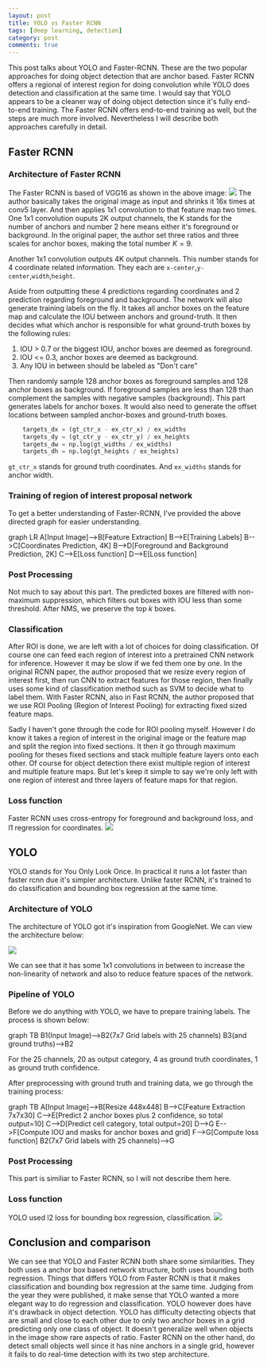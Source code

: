 ```yaml
---
layout: post
title: YOLO vs Faster RCNN
tags: [deep learning, detection]
category: post
comments: true
---
```

This post talks about YOLO and Faster-RCNN. These are the two popular approaches for doing object detection that are anchor based. Faster RCNN offers a regional of interest region for doing convolution while YOLO does detection and classification at the same time. I would say that YOLO appears to be a cleaner way of doing object detection since it's fully end-to-end training. The Faster RCNN offers end-to-end training as well, but the steps are much more involved. Nevertheless I will describe both approaches carefully in detail.

## Faster RCNN

### Architecture of Faster RCNN
The Faster RCNN is based of VGG16 as shown in the above image:
![](http://om1hdizoc.bkt.clouddn.com/18-8-13/84689386.jpg)
The author basically takes the original image as input and shrinks it 16x times at conv5 layer. And then applies 1x1 convolution to that feature map two times. One 1x1 convolution ouputs 2K output channels, the K stands for the number of anchors and number 2 here means either it's foreground or background. In the original paper, the author set three ratios and three scales for anchor boxes, making the total number $K=9$.

Another 1x1 convolution outputs 4K output channels. This number stands for 4 coordinate related information. They each are `x-center`,`y-center`,`width`,`height`.

Aside from outputting these 4 predictions regarding coordinates and 2 prediction regarding foreground and background. The network will also generate training labels on the fly. It takes all anchor boxes on the feature map and calculate the IOU between anchors and ground-truth. It then decides what which anchor is responsible for what ground-truth boxes by the following rules:

1. IOU > 0.7 or the biggest IOU, anchor boxes are deemed as foreground.
2. IOU <= 0.3, anchor boxes are deemed as background.
3. Any IOU in between should be labeled as "Don't care"

Then randomly sample 128 anchor boxes as foreground samples and 128 anchor boxes as background. If foreground samples are less than 128 than complement the samples with negative samples (background). This part generates labels for anchor boxes. It would also need to generate the offset locations between sampled anchor-boxes and ground-truth boxes.

```python
    targets_dx = (gt_ctr_x - ex_ctr_x) / ex_widths
    targets_dy = (gt_ctr_y - ex_ctr_y) / ex_heights
    targets_dw = np.log(gt_widths / ex_widths)
    targets_dh = np.log(gt_heights / ex_heights)
```

`gt_ctr_x` stands for ground truth coordinates. And `ex_widths` stands for anchor width.

### Training of region of interest proposal network
To get a better understanding of Faster-RCNN, I've provided the above directed graph for easier understanding.
<div class="mermaid">
graph LR
    A[Input Image]-->B[Feature Extraction]
    B-->E[Training Labels]
    B-->C[Coordinates Prediction, 4K]
    B-->D[Foreground and Background Prediction, 2K]
    C-->E[Loss function]
    D-->E[Loss function]
</div>

### Post Processing
Not much to say about this part. The predicted boxes are filtered with non-maximum suppression, which filters out boxes with IOU less than some threshold. After NMS, we preserve the top $k$ boxes.

### Classification
After ROI is done, we are left with a lot of choices for doing classification. Of course one can feed each region of interest into a pretrained CNN network for inference. However it may be slow if we fed them one by one. In the original RCNN paper, the author proposed that we resize every region of interest first, then run CNN to extract features for those region, then finally uses some kind of classification method such as SVM to decide what to label them. With Faster RCNN, also in Fast RCNN, the author proposed that we use ROI Pooling (Region of Interest Pooling) for extracting fixed sized feature maps.

Sadly I haven't gone through the code for ROI pooling myself. However I do know it takes a region of interest in the original image or the feature map and split the region into fixed sections. It then it go through maximum pooling for theses fixed sections and stack multiple feature layers onto each other. Of course for object detection there exist multiple region of interest and multiple feature maps. But let's keep it simple to say we're only left with one region of interest and three layers of feature maps for that region.

### Loss function
Faster RCNN uses cross-entropy for foreground and background loss, and l1 regression for coordinates.
![](http://om1hdizoc.bkt.clouddn.com/18-8-14/41961686.jpg)

## YOLO
YOLO stands for You Only Look Once. In practical it runs a lot faster than faster rcnn due it's simpler architecture. Unlike faster RCNN, it's trained to do classification and bounding box regression at the same time.

### Architecture of YOLO
The architecture of YOLO got it's inspiration from GoogleNet. We can view the architecture below:

![](http://om1hdizoc.bkt.clouddn.com/18-8-14/52468198.jpg)

We can see that it has some 1x1 convolutions in between to increase the non-linearity of network and also to reduce feature spaces of the network.

### Pipeline of YOLO
Before we do anything with YOLO, we have to prepare training labels. The process is shown below:
<div class="mermaid">
graph TB
    B1(Input Image)-->B2(7x7 Grid labels with 25 channels)
    B3(and ground truths)-->B2
</div>

For the 25 channels, 20 as output category, 4 as ground truth coordinates, 1 as ground truth confidence.

After preprocessing with ground truth and training data, we go through the training process:

<div class="mermaid">
graph TB
    A[Input Image]-->B[Resize 448x448]
    B-->C[Feature Extraction 7x7x30]
    C-->E[Predict 2 anchor boxes plus 2 confidence, so total output=10]
    C-->D[Predict cell category, total output=20]
    D-->G
    E-->F[Compute IOU and masks for anchor boxes and grid]
    F-->G[Compute loss function]
    B2(7x7 Grid labels with 25 channels)-->G
</div>

### Post Processing
This part is similiar to Faster RCNN, so I will not describe them here.

### Loss function
YOLO used l2 loss for bounding box regression, classification.
![](http://om1hdizoc.bkt.clouddn.com/18-8-14/97046698.jpg)

## Conclusion and comparison
We can see that YOLO and Faster RCNN both share some similarities. They both uses a anchor box based network structure, both uses bounding both regression. Things that differs YOLO from Faster RCNN is that it makes classification and bounding box regression at the same time. Judging from the year they were published, it make sense that YOLO wanted a more elegant way to do regression and classification. YOLO however does have it's drawback in object detection. YOLO has difficulty detecting objects that are small and close to each other due to only two anchor boxes in a grid predicting only one class of object. It doesn't generalize well when objects in the image show rare aspects of ratio. Faster RCNN on the other hand, do detect small objects well since it has nine anchors in a single grid, however it fails to do real-time detection with its two step architecture.